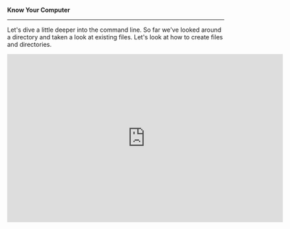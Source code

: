 **Know Your Computer**

---

Let's dive a little deeper into the command line. So far we've looked around a directory and taken a look at existing files. Let's look at how to create files and directories.

<iframe id="ytplayer" type="text/html" width="640" height="390"
  src="http://www.youtube.com/embed/yt6gqLAWGas?autoplay=0"
  frameborder="0"/>

<br>

#### Absolute and Relative paths

* Two ways to specify paths
  * Relative
  * Absolute

We have been using relative paths so far. You specify where you want to go
relative to where you are now. "I want to go 4 blocks South".

Absolute paths specify where you want to go by exact location. "I want to go
to the corner of 34th Street and 8th Ave."

Absolute paths **always** start with a `/`. For example, `/Users/corneliusfinch`.

Relative paths **never** start with a `/`. For example, `Pictures`.

---

#### Creating files and folders

We now know how to find our way around this mysterious world called the command
line. Let's perform some lasting actions, like creating some files and folders.
Before we start, let's make sure that we are in our home folder like so.

```
$ cd ~
```

> `~` (tilde) is a shortcut to refer to your home folder.

The above command, regardless of where we currently are, will take us to our
home folder. Great! Now that we're here, let's create a file.

```
$ touch joke.txt
```

> The `touch` command creates files for us. If we try to "touch" a file that
> already exists, it will not be overwritten.

We made a text file called `joke.txt`! Let's open it up in our default text editor so we can write a joke in it. Can we do that from our command line? Of course!

```
$ open joke.txt
```

Your text editor should open up this file now. Go ahead and type a joke in
there, save that file, quit your text editor application, and return to your
command line.

Let's see what's inside our `joke.txt` file now.

```
$ cat joke.txt
```

There's our joke!

```
A man walks into a bar. The other one ducks.
```

We should probably make a folder called `funny_things` to put this joke in.

```
$ mkdir funny_things
```

> The `mkdir` command is used to create the specified folder. If the specified
> folder already exists, it will not be overwritten.
